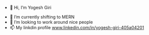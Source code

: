 - 👋 Hi, I’m Yogesh Giri
<!-- - 👀 I’m interested in everything -->
- 🌱 I’m currently shifting to MERN
- 💞️ I’m looking to work around nice people
- 📫 My linkdin profile www.linkedin.com/in/yogesh-giri-405a04201

<!---
madm234/madm234 is a ✨ special ✨ repository because its `README.md` (this file) appears on your GitHub profile.
You can click the Preview link to take a look at your changes.
--->
